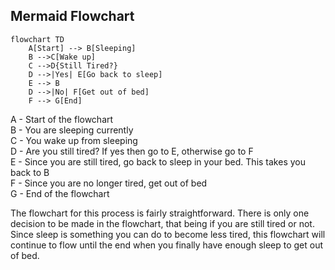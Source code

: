 ## Mermaid Flowchart

```mermaid
flowchart TD
    A[Start] --> B[Sleeping]
    B -->C[Wake up]
    C -->D{Still Tired?}
    D -->|Yes| E[Go back to sleep]
    E --> B
    D -->|No| F[Get out of bed]
    F --> G[End]
```

A - Start of the flowchart  
B - You are sleeping currently  
C - You wake up from sleeping  
D - Are you still tired? If yes then go to E, otherwise go to F  
E - Since you are still tired, go back to sleep in your bed. This takes you back to B  
F - Since you are no longer tired, get out of bed  
G - End of the flowchart

The flowchart for this process is fairly straightforward. There is only one decision to be made in the flowchart, that being if you are still tired or not. Since sleep is something you can do to become less tired, this flowchart will continue to flow until the end when you finally have enough sleep to get out of bed.